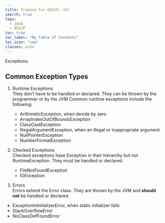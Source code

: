 ```yaml
---
title: Prepare for OCAJP, (6)
search: true
tags: 
  - JAVA
  - OCAJP
toc: true
toc_label: "My Table of Contents"
toc_icon: "cog"
classes: wide
---
```

Exceptions.

## Common Exception Types

1. Runtime Exceptions  
  They don’t have to be handled or declared. They can be thrown by the programmer or by the JVM Common runtime exceptions include the following:
    - ArithmeticException, when devide by zero
    - ArrayIndexOutOfBoundsException
    - ClassCastException
    - IllegalArgumentException, when an illegal or inappropriate argument
    - NullPointerException
    - NumberFormatException

2. Checked Exceptions  
  Checked exceptions have Exception in their hierarchy but not RuntimeException. They must be handled or declared.
    - FileNotFoundException
    - IOException
    
3. Errors  
  Errors extend the Error class. They are thrown by the JVM and **should not** be handled or declared.
  - ExceptionInInitializerError, when static initializer fails
  - StackOverflowError
  - NoClassDefFoundError